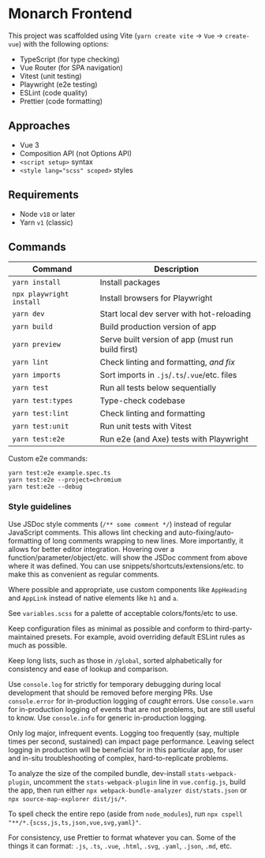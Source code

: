 # Monarch Frontend

This project was scaffolded using Vite (`yarn create vite` → `Vue` → `create-vue`) with the following options:

- TypeScript (for type checking)
- Vue Router (for SPA navigation)
- Vitest (unit testing)
- Playwright (e2e testing)
- ESLint (code quality)
- Prettier (code formatting)

## Approaches

- Vue 3
- Composition API (not Options API)
- `<script setup>` syntax
- `<style lang="scss" scoped>` styles

## Requirements

- Node `v18` or later
- Yarn `v1` (classic)

## Commands

| Command                  | Description                                       |
| ------------------------ | ------------------------------------------------- |
| `yarn install`           | Install packages                                  |
| `npx playwright install` | Install browsers for Playwright                   |
| `yarn dev`               | Start local dev server with hot-reloading         |
| `yarn build`             | Build production version of app                   |
| `yarn preview`           | Serve built version of app (must run build first) |
| `yarn lint`              | Check linting and formatting, _and fix_           |
| `yarn imports`           | Sort imports in `.js`/`.ts`/`.vue`/etc. files     |
| `yarn test`              | Run all tests below sequentially                  |
| `yarn test:types`        | Type-check codebase                               |
| `yarn test:lint`         | Check linting and formatting                      |
| `yarn test:unit`         | Run unit tests with Vitest                        |
| `yarn test:e2e`          | Run e2e (and Axe) tests with Playwright           |

Custom e2e commands:

```
yarn test:e2e example.spec.ts
yarn test:e2e --project=chromium
yarn test:e2e --debug
```

### Style guidelines

Use JSDoc style comments (`/** some comment */`) instead of regular JavaScript comments.
This allows lint checking and auto-fixing/auto-formatting of long comments wrapping to new lines.
More importantly, it allows for better editor integration.
Hovering over a function/parameter/object/etc. will show the JSDoc comment from above where it was defined.
You can use snippets/shortcuts/extensions/etc. to make this as convenient as regular comments.

Where possible and appropriate, use custom components like `AppHeading` and `AppLink` instead of native elements like `h1` and `a`.

See `variables.scss` for a palette of acceptable colors/fonts/etc to use.

Keep configuration files as minimal as possible and conform to third-party-maintained presets.
For example, avoid overriding default ESLint rules as much as possible.

Keep long lists, such as those in `/global`, sorted alphabetically for consistency and ease of lookup and comparison.

Use `console.log` for strictly for temporary debugging during local development that should be removed before merging PRs.
Use `console.error` for in-production logging of _caught_ errors.
Use `console.warn` for in-production logging of events that are not problems, but are still useful to know.
Use `console.info` for generic in-production logging.

Only log major, infrequent events.
Logging too frequently (say, multiple times per second, sustained) can impact page performance.
Leaving select logging in production will be beneficial for in this particular app, for user and in-situ troubleshooting of complex, hard-to-replicate problems.

To analyze the size of the compiled bundle, dev-install `stats-webpack-plugin`, uncomment the `stats-webpack-plugin` line in `vue.config.js`, build the app, then run either `npx webpack-bundle-analyzer dist/stats.json` or `npx source-map-explorer dist/js/*`.

To spell check the entire repo (aside from `node_modules`), run `npx cspell "**/*.{scss,js,ts,json,vue,svg,yaml}"`.

For consistency, use Prettier to format whatever you can.
Some of the things it can format: `.js`, `.ts`, `.vue`, `.html`, `.svg`, `.yaml`, `.json`, `.md`, etc.

